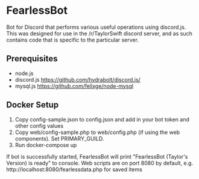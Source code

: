 # FearlessBot

Bot for Discord that performs various useful operations using discord.js. This was designed for use in the /r/TaylorSwift discord server,
and as such contains code that is specific to the particular server.

## Prerequisites

- node.js
- discord.js https://github.com/hydrabolt/discord.js/
- mysql.js https://github.com/felixge/node-mysql

## Docker Setup

1. Copy config-sample.json to config.json and add in your bot token and other config values
2. Copy web/config-sample.php to web/config.php (if using the web components). Set PRIMARY_GUILD.
3. Run docker-compose up

If bot is successfully started, FearlessBot will print "FearlessBot (Taylor's Version) is ready" to console.
Web scripts are on port 8080 by default, e.g. http://localhost:8080/fearlessdata.php for saved items
